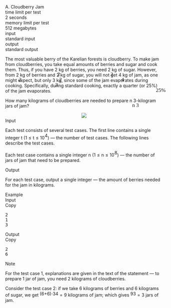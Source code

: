 <!-- Problem statement scraped from Codeforces -->
<div class="header"><div class="title">A. Cloudberry Jam</div><div class="time-limit"><div class="property-title">time limit per test</div>2 seconds</div><div class="memory-limit"><div class="property-title">memory limit per test</div>512 megabytes</div><div class="input-file input-standard"><div class="property-title">input</div>standard input</div><div class="output-file output-standard"><div class="property-title">output</div>standard output</div></div><div><p>The most valuable berry of the Karelian forests is cloudberry. To make jam from cloudberries, you take equal amounts of berries and sugar and cook them. Thus, if you have <span class="MathJax_Preview" style="color: inherit;"><span class="MJXp-math" id="MJXp-Span-1"><span class="MJXp-mn" id="MJXp-Span-2">2</span></span></span><span class="MathJax MathJax_Processed" id="MathJax-Element-1-Frame" tabindex="0" style=""><nobr><span class="math" id="MathJax-Span-1"><span style="display: inline-block; position: relative; width: 0em; height: 0px; font-size: 122%;"><span style="position: absolute;"><span class="mrow" id="MathJax-Span-2"><span class="mn" id="MathJax-Span-3" style="font-family: MathJax_Main;">2</span></span></span></span></span></nobr></span><script type="math/tex" id="MathJax-Element-1">2</script> kg of berries, you need <span class="MathJax_Preview" style="color: inherit;"><span class="MJXp-math" id="MJXp-Span-3"><span class="MJXp-mn" id="MJXp-Span-4">2</span></span></span><span class="MathJax MathJax_Processed" id="MathJax-Element-2-Frame" tabindex="0" style=""><nobr><span class="math" id="MathJax-Span-4"><span style="display: inline-block; position: relative; width: 0em; height: 0px; font-size: 122%;"><span style="position: absolute;"><span class="mrow" id="MathJax-Span-5"><span class="mn" id="MathJax-Span-6" style="font-family: MathJax_Main;">2</span></span></span></span></span></nobr></span><script type="math/tex" id="MathJax-Element-2">2</script> kg of sugar. However, from <span class="MathJax_Preview" style="color: inherit;"><span class="MJXp-math" id="MJXp-Span-5"><span class="MJXp-mn" id="MJXp-Span-6">2</span></span></span><span class="MathJax MathJax_Processed" id="MathJax-Element-3-Frame" tabindex="0" style=""><nobr><span class="math" id="MathJax-Span-7"><span style="display: inline-block; position: relative; width: 0em; height: 0px; font-size: 122%;"><span style="position: absolute;"><span class="mrow" id="MathJax-Span-8"><span class="mn" id="MathJax-Span-9" style="font-family: MathJax_Main;">2</span></span></span></span></span></nobr></span><script type="math/tex" id="MathJax-Element-3">2</script> kg of berries and <span class="MathJax_Preview" style="color: inherit;"><span class="MJXp-math" id="MJXp-Span-7"><span class="MJXp-mn" id="MJXp-Span-8">2</span></span></span><span class="MathJax MathJax_Processed" id="MathJax-Element-4-Frame" tabindex="0" style=""><nobr><span class="math" id="MathJax-Span-10"><span style="display: inline-block; position: relative; width: 0em; height: 0px; font-size: 122%;"><span style="position: absolute;"><span class="mrow" id="MathJax-Span-11"><span class="mn" id="MathJax-Span-12" style="font-family: MathJax_Main;">2</span></span></span></span></span></nobr></span><script type="math/tex" id="MathJax-Element-4">2</script> kg of sugar, you will not get <span class="MathJax_Preview" style="color: inherit;"><span class="MJXp-math" id="MJXp-Span-9"><span class="MJXp-mn" id="MJXp-Span-10">4</span></span></span><span class="MathJax MathJax_Processed" id="MathJax-Element-5-Frame" tabindex="0" style=""><nobr><span class="math" id="MathJax-Span-13"><span style="display: inline-block; position: relative; width: 0em; height: 0px; font-size: 122%;"><span style="position: absolute;"><span class="mrow" id="MathJax-Span-14"><span class="mn" id="MathJax-Span-15" style="font-family: MathJax_Main;">4</span></span></span></span></span></nobr></span><script type="math/tex" id="MathJax-Element-5">4</script> kg of jam, as one might expect, but only <span class="MathJax_Preview" style="color: inherit;"><span class="MJXp-math" id="MJXp-Span-11"><span class="MJXp-mn" id="MJXp-Span-12">3</span></span></span><span class="MathJax MathJax_Processed" id="MathJax-Element-6-Frame" tabindex="0" style=""><nobr><span class="math" id="MathJax-Span-16"><span style="display: inline-block; position: relative; width: 0em; height: 0px; font-size: 122%;"><span style="position: absolute;"><span class="mrow" id="MathJax-Span-17"><span class="mn" id="MathJax-Span-18" style="font-family: MathJax_Main;">3</span></span></span></span></span></nobr></span><script type="math/tex" id="MathJax-Element-6">3</script> kg, since some of the jam evaporates during cooking. Specifically, during standard cooking, exactly a quarter (or <span class="MathJax_Preview" style="color: inherit;"><span class="MJXp-math" id="MJXp-Span-13"><span class="MJXp-mn" id="MJXp-Span-14">25</span><span class="MJXp-mi" id="MJXp-Span-15">%</span></span></span><span class="MathJax MathJax_Processed" id="MathJax-Element-7-Frame" tabindex="0" style=""><nobr><span class="math" id="MathJax-Span-19"><span style="display: inline-block; position: relative; width: 0em; height: 0px; font-size: 122%;"><span style="position: absolute;"><span class="mrow" id="MathJax-Span-20"><span class="mn" id="MathJax-Span-21" style="font-family: MathJax_Main;">25</span><span class="mi" id="MathJax-Span-22" style="font-family: MathJax_Main;">%</span></span></span></span></span></nobr></span><script type="math/tex" id="MathJax-Element-7">25\%</script>) of the jam evaporates.</p><p>How many kilograms of cloudberries are needed to prepare <span class="MathJax_Preview" style="color: inherit;"><span class="MJXp-math" id="MJXp-Span-16"><span class="MJXp-mi MJXp-italic" id="MJXp-Span-17">n</span></span></span><span class="MathJax MathJax_Processed" id="MathJax-Element-8-Frame" tabindex="0" style=""><nobr><span class="math" id="MathJax-Span-23"><span style="display: inline-block; position: relative; width: 0em; height: 0px; font-size: 122%;"><span style="position: absolute;"><span class="mrow" id="MathJax-Span-24"><span class="mi" id="MathJax-Span-25" style="font-family: MathJax_Math-italic;">n</span></span></span></span></span></nobr></span><script type="math/tex" id="MathJax-Element-8">n</script> <span class="MathJax_Preview" style="color: inherit;"><span class="MJXp-math" id="MJXp-Span-18"><span class="MJXp-mn" id="MJXp-Span-19">3</span></span></span><span class="MathJax MathJax_Processed" id="MathJax-Element-9-Frame" tabindex="0" style=""><nobr><span class="math" id="MathJax-Span-26"><span style="display: inline-block; position: relative; width: 0em; height: 0px; font-size: 122%;"><span style="position: absolute;"><span class="mrow" id="MathJax-Span-27"><span class="mn" id="MathJax-Span-28" style="font-family: MathJax_Main;">3</span></span></span></span></span></nobr></span><script type="math/tex" id="MathJax-Element-9">3</script>-kilogram jars of jam?</p><center> <img class="tex-graphics" src="https://espresso.codeforces.com/972340fb305c31c5741f50de5c304f0be228a69e.png" style="max-width: 100.0%;max-height: 100.0%;">   </center></div><div class="input-specification"><div class="section-title">Input</div><p>Each test consists of several test cases. The first line contains a single integer <span class="MathJax_Preview" style="color: inherit;"><span class="MJXp-math" id="MJXp-Span-20"><span class="MJXp-mi MJXp-italic" id="MJXp-Span-21">t</span></span></span><span class="MathJax MathJax_Processing" id="MathJax-Element-10-Frame" tabindex="0"></span><script type="math/tex" id="MathJax-Element-10">t</script> (<span class="MathJax_Preview" style="color: inherit;"><span class="MJXp-math" id="MJXp-Span-22"><span class="MJXp-mn" id="MJXp-Span-23">1</span><span class="MJXp-mo" id="MJXp-Span-24" style="margin-left: 0.333em; margin-right: 0.333em;">≤</span><span class="MJXp-mi MJXp-italic" id="MJXp-Span-25">t</span><span class="MJXp-mo" id="MJXp-Span-26" style="margin-left: 0.333em; margin-right: 0.333em;">≤</span><span class="MJXp-msubsup" id="MJXp-Span-27"><span class="MJXp-mn" id="MJXp-Span-28" style="margin-right: 0.05em;">10</span><span class="MJXp-mrow MJXp-script" id="MJXp-Span-29" style="vertical-align: 0.5em;"><span class="MJXp-mn" id="MJXp-Span-30">4</span></span></span></span></span><span class="MathJax MathJax_Processing" id="MathJax-Element-11-Frame" tabindex="0"></span><script type="math/tex" id="MathJax-Element-11">1 \le t \le 10^{4}</script>)&nbsp;— the number of test cases. The following lines describe the test cases.</p><p>Each test case contains a single integer <span class="MathJax_Preview" style="color: inherit;"><span class="MJXp-math" id="MJXp-Span-31"><span class="MJXp-mi MJXp-italic" id="MJXp-Span-32">n</span></span></span><span class="MathJax MathJax_Processing" id="MathJax-Element-12-Frame" tabindex="0"></span><script type="math/tex" id="MathJax-Element-12">n</script> (<span class="MathJax_Preview" style="color: inherit;"><span class="MJXp-math" id="MJXp-Span-33"><span class="MJXp-mn" id="MJXp-Span-34">1</span><span class="MJXp-mo" id="MJXp-Span-35" style="margin-left: 0.333em; margin-right: 0.333em;">≤</span><span class="MJXp-mi MJXp-italic" id="MJXp-Span-36">n</span><span class="MJXp-mo" id="MJXp-Span-37" style="margin-left: 0.333em; margin-right: 0.333em;">≤</span><span class="MJXp-msubsup" id="MJXp-Span-38"><span class="MJXp-mn" id="MJXp-Span-39" style="margin-right: 0.05em;">10</span><span class="MJXp-mn MJXp-script" id="MJXp-Span-40" style="vertical-align: 0.5em;">8</span></span></span></span><span class="MathJax MathJax_Processing" id="MathJax-Element-13-Frame" tabindex="0"></span><script type="math/tex" id="MathJax-Element-13">1 \le n \le 10^8</script>)&nbsp;— the number of jars of jam that need to be prepared.</p></div><div class="output-specification"><div class="section-title">Output</div><p>For each test case, output a single integer&nbsp;— the amount of berries needed for the jam in kilograms.</p></div><div class="sample-tests"><div class="section-title">Example</div><div class="sample-test"><div class="input"><div class="title">Input<div title="Copy" data-clipboard-target="#id007623837253992307" id="id007848253166279497" class="input-output-copier">Copy</div></div><pre id="id007623837253992307"><div class="test-example-line test-example-line-even test-example-line-0">2</div><div class="test-example-line test-example-line-odd test-example-line-1">1</div><div class="test-example-line test-example-line-even test-example-line-2">3</div></pre></div><div class="output"><div class="title">Output<div title="Copy" data-clipboard-target="#id006342761114323509" id="id006981937699188328" class="input-output-copier">Copy</div></div><pre id="id006342761114323509">2
6
</pre></div></div></div><div class="note"><div class="section-title">Note</div><p>For the test case <span class="MathJax_Preview" style="color: inherit;"><span class="MJXp-math" id="MJXp-Span-41"><span class="MJXp-mn" id="MJXp-Span-42">1</span></span></span><span class="MathJax MathJax_Processing" id="MathJax-Element-14-Frame" tabindex="0"></span><script type="math/tex" id="MathJax-Element-14">1</script>, explanations are given in the text of the statement&nbsp;— to prepare <span class="MathJax_Preview" style="color: inherit;"><span class="MJXp-math" id="MJXp-Span-43"><span class="MJXp-mn" id="MJXp-Span-44">1</span></span></span><span class="MathJax MathJax_Processing" id="MathJax-Element-15-Frame" tabindex="0"></span><script type="math/tex" id="MathJax-Element-15">1</script> jar of jam, you need <span class="MathJax_Preview" style="color: inherit;"><span class="MJXp-math" id="MJXp-Span-45"><span class="MJXp-mn" id="MJXp-Span-46">2</span></span></span><span class="MathJax MathJax_Processing" id="MathJax-Element-16-Frame" tabindex="0"></span><script type="math/tex" id="MathJax-Element-16">2</script> kilograms of cloudberries.</p><p>Consider the test case <span class="MathJax_Preview" style="color: inherit;"><span class="MJXp-math" id="MJXp-Span-47"><span class="MJXp-mn" id="MJXp-Span-48">2</span></span></span><span class="MathJax MathJax_Processing" id="MathJax-Element-17-Frame" tabindex="0"></span><script type="math/tex" id="MathJax-Element-17">2</script>: if we take <span class="MathJax_Preview" style="color: inherit;"><span class="MJXp-math" id="MJXp-Span-49"><span class="MJXp-mn" id="MJXp-Span-50">6</span></span></span><span class="MathJax MathJax_Processing" id="MathJax-Element-18-Frame" tabindex="0"></span><script type="math/tex" id="MathJax-Element-18">6</script> kilograms of berries and <span class="MathJax_Preview" style="color: inherit;"><span class="MJXp-math" id="MJXp-Span-51"><span class="MJXp-mn" id="MJXp-Span-52">6</span></span></span><span class="MathJax MathJax_Processing" id="MathJax-Element-19-Frame" tabindex="0"></span><script type="math/tex" id="MathJax-Element-19">6</script> kilograms of sugar, we get <span class="MathJax_Preview" style="color: inherit;"><span class="MJXp-math" id="MJXp-Span-53"><span class="MJXp-mfrac" id="MJXp-Span-54" style="vertical-align: 0.25em;"><span class="MJXp-box MJXp-script"><span class="MJXp-mo" id="MJXp-Span-55">(</span><span class="MJXp-mn" id="MJXp-Span-56">6</span><span class="MJXp-mo" id="MJXp-Span-57">+</span><span class="MJXp-mn" id="MJXp-Span-58">6</span><span class="MJXp-mo" id="MJXp-Span-59">)</span><span class="MJXp-mo" id="MJXp-Span-60">⋅</span><span class="MJXp-mn" id="MJXp-Span-61">3</span></span><span class="MJXp-box" style="margin-top: -0.9em;"><span class="MJXp-denom"><span><span class="MJXp-rule" style="height: 1em; border-top: none; border-bottom: 1px solid; margin: 0.1em 0px;"></span></span><span><span class="MJXp-box MJXp-script"><span class="MJXp-mn" id="MJXp-Span-62">4</span></span></span></span></span></span><span class="MJXp-mo" id="MJXp-Span-63" style="margin-left: 0.333em; margin-right: 0.333em;">=</span><span class="MJXp-mn" id="MJXp-Span-64">9</span></span></span><span class="MathJax MathJax_Processing" id="MathJax-Element-20-Frame" tabindex="0"></span><script type="math/tex" id="MathJax-Element-20">\frac{(6 + 6) \cdot 3}{4} = 9</script> kilograms of jam; which gives <span class="MathJax_Preview" style="color: inherit;"><span class="MJXp-math" id="MJXp-Span-65"><span class="MJXp-mfrac" id="MJXp-Span-66" style="vertical-align: 0.25em;"><span class="MJXp-box MJXp-script"><span class="MJXp-mn" id="MJXp-Span-67">9</span></span><span class="MJXp-box" style="margin-top: -0.9em;"><span class="MJXp-denom"><span><span class="MJXp-rule" style="height: 1em; border-top: none; border-bottom: 1px solid; margin: 0.1em 0px;"></span></span><span><span class="MJXp-box MJXp-script"><span class="MJXp-mn" id="MJXp-Span-68">3</span></span></span></span></span></span><span class="MJXp-mo" id="MJXp-Span-69" style="margin-left: 0.333em; margin-right: 0.333em;">=</span><span class="MJXp-mn" id="MJXp-Span-70">3</span></span></span><span class="MathJax MathJax_Processing" id="MathJax-Element-21-Frame" tabindex="0"></span><script type="math/tex" id="MathJax-Element-21">\frac{9}{3} = 3</script> jars of jam.</p></div>
